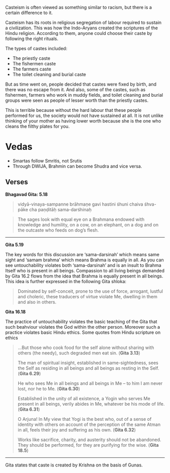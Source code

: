 Casteism is often viewed as something similar to racism, but there is a certain difference to it.

Casteism has its roots in religious segregation of labour required to sustain a civilization. This was how the Indo-Aryans created the scriptures of the Hindu religion. According to them, anyone could choose their caste by following the right rituals.

The types of castes included:

- The priestly caste
- The fishermen caste
- The farmers caste
- The toilet cleaning and burial caste

But as time went on, people decided that castes were fixed by birth, and there was no escape from it. And also, some of the castes, such as fishermen, farmers who work in muddy fields, and toilet cleaning and burial groups were seen as people of lesser worth than the priestly castes.

This is terrible because without the hard labour that these people performed for us, the society would not have sustained at all. It is not unlike thinking of your mother as having lower worth because she is the one who cleans the filthy plates for you.
# Vedas
- Smartas follow Smritis, not Srutis
- Through DWIJA, Brahmin can become Shudra and vice versa.
## Verses

**Bhagavad Gita: 5.18**

> vidyā-vinaya-sampanne brāhmaṇe gavi hastini
> śhuni chaiva śhva-pāke cha paṇḍitāḥ sama-darśhinaḥ

>The sages look with equal eye on a Brahmana endowed with knowledge and humility, on a cow, on an elephant, on a dog and on the outcaste who feeds on dog’s flesh.



---
**Gita 5.19**

The key words for this discussion are ‘sama-darsinah’ which means same sight and ‘samam brahma’ which means Brahma is equally in all. As you can see untouchability violates both ‘sama-darsinah’ and is an insult to Brahma Itself who is present in all beings. Compassion to all living beings demanded by Gita 16.2 flows from the idea that Brahma is equally present in all beings. This idea is further expressed in the following Gita shloka:

> Dominated by self-conceit, prone to the use of force, arrogant, lustful and choleric, these traducers of virtue violate Me, dwelling in them and also in others.

**Gita 16.18**

The practice of untouchability violates the basic teaching of the Gita that such beahviour violates the God within the other person. Moreover such a practice violates basic Hindu ethics. Some quotes from Hindu scripture on ethics

> ...But those who cook food for the self alone without sharing with others (the needy), such degraded men eat sin. (**Gita 3.13**)
> 
> The man of spiritual insight, established in same-sightedness, sees the Self as residing in all beings and all beings as resting in the Self. (**Gita 6.29**)
> 
> He who sees Me in all beings and all beings in Me – to him I am never lost, nor he to Me. (**Gita 6.30**)  
> 
> Established in the unity of all existence, a Yogin who serves Me present in all beings, verily abides in Me, whatever be his mode of life. (**Gita 6.31**)
> 
> O Arjuna! In My view that Yogi is the best who, out of a sense of identity with others on account of the perception of the same Atman in all, feels their joy and suffering as his own. (**Gita 6.32**)
> 
> Works like sacrifice, charity, and austerity should not be abandoned. They should be performed, for they are purifying for the wise. (**Gita 18.5**)

---

Gita states that caste is created by Krishna on the basis of Gunas.